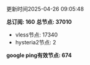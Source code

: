 更新时间2025-04-26 09:05:48

**总订阅: 160**
**总节点: 37010**
- vless节点: 17340
- hysteria2节点: 2

**google ping有效节点: 674**
